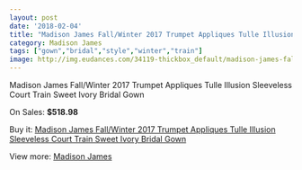 ```yaml
---
layout: post
date: '2018-02-04'
title: "Madison James Fall/Winter 2017 Trumpet Appliques Tulle Illusion Sleeveless Court Train Sweet Ivory Bridal Gown"
category: Madison James
tags: ["gown","bridal","style","winter","train"]
image: http://img.eudances.com/34119-thickbox_default/madison-james-fall-winter-2017-trumpet-appliques-tulle-illusion-sleeveless-court-train-sweet-ivory-bridal-gown.jpg
---
```

Madison James Fall/Winter 2017 Trumpet Appliques Tulle Illusion Sleeveless Court Train Sweet Ivory Bridal Gown

On Sales: **$518.98**
<a href="https://www.eudances.com/en/madison-james/10350-madison-james-fall-winter-2017-trumpet-appliques-tulle-illusion-sleeveless-court-train-sweet-ivory-bridal-gown.html"><amp-img layout="responsive" width="600" height="600" src="//img.eudances.com/34119-thickbox_default/madison-james-fall-winter-2017-trumpet-appliques-tulle-illusion-sleeveless-court-train-sweet-ivory-bridal-gown.jpg" alt="Madison James Fall/Winter 2017 Trumpet Appliques Tulle Illusion Sleeveless Court Train Sweet Ivory Bridal Gown 0" /></a>
<a href="https://www.eudances.com/en/madison-james/10350-madison-james-fall-winter-2017-trumpet-appliques-tulle-illusion-sleeveless-court-train-sweet-ivory-bridal-gown.html"><amp-img layout="responsive" width="600" height="600" src="//img.eudances.com/34122-thickbox_default/madison-james-fall-winter-2017-trumpet-appliques-tulle-illusion-sleeveless-court-train-sweet-ivory-bridal-gown.jpg" alt="Madison James Fall/Winter 2017 Trumpet Appliques Tulle Illusion Sleeveless Court Train Sweet Ivory Bridal Gown 1" /></a>
<a href="https://www.eudances.com/en/madison-james/10350-madison-james-fall-winter-2017-trumpet-appliques-tulle-illusion-sleeveless-court-train-sweet-ivory-bridal-gown.html"><amp-img layout="responsive" width="600" height="600" src="//img.eudances.com/34121-thickbox_default/madison-james-fall-winter-2017-trumpet-appliques-tulle-illusion-sleeveless-court-train-sweet-ivory-bridal-gown.jpg" alt="Madison James Fall/Winter 2017 Trumpet Appliques Tulle Illusion Sleeveless Court Train Sweet Ivory Bridal Gown 2" /></a>
<a href="https://www.eudances.com/en/madison-james/10350-madison-james-fall-winter-2017-trumpet-appliques-tulle-illusion-sleeveless-court-train-sweet-ivory-bridal-gown.html"><amp-img layout="responsive" width="600" height="600" src="//img.eudances.com/34120-thickbox_default/madison-james-fall-winter-2017-trumpet-appliques-tulle-illusion-sleeveless-court-train-sweet-ivory-bridal-gown.jpg" alt="Madison James Fall/Winter 2017 Trumpet Appliques Tulle Illusion Sleeveless Court Train Sweet Ivory Bridal Gown 3" /></a>

Buy it: [Madison James Fall/Winter 2017 Trumpet Appliques Tulle Illusion Sleeveless Court Train Sweet Ivory Bridal Gown](https://www.eudances.com/en/madison-james/10350-madison-james-fall-winter-2017-trumpet-appliques-tulle-illusion-sleeveless-court-train-sweet-ivory-bridal-gown.html "Madison James Fall/Winter 2017 Trumpet Appliques Tulle Illusion Sleeveless Court Train Sweet Ivory Bridal Gown")

View more: [Madison James](https://www.eudances.com/en/75-Madison-James "Madison James")